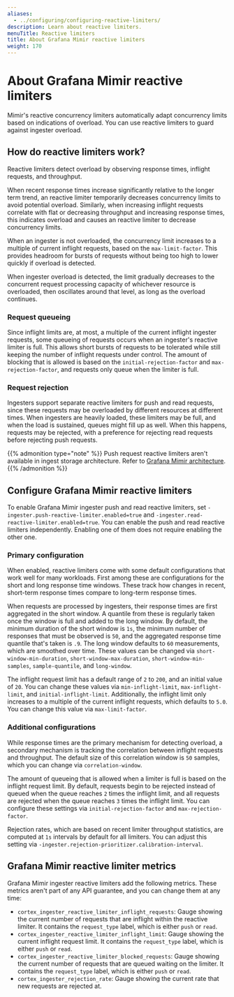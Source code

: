 ```yaml
---
aliases:
  - ../configuring/configuring-reactive-limiters/
description: Learn about reactive limiters.
menuTitle: Reactive limiters
title: About Grafana Mimir reactive limiters
weight: 170
---
```


# About Grafana Mimir reactive limiters

Mimir's reactive concurrency limiters automatically adapt concurrency limits based on indications of overload. You can use reactive limiters to guard against ingester overload.

## How do reactive limiters work?

Reactive limiters detect overload by observing response times, inflight requests, and throughput.

When recent response times increase significantly relative to the longer term trend, an reactive limiter temporarily decreases concurrency limits to avoid potential overload. Similarly, when increasing inflight requests correlate with flat or decreasing throughput and increasing response times, this indicates overload and causes an reactive limiter to decrease concurrency limits.

When an ingester is not overloaded, the concurrency limit increases to a multiple of current inflight requests, based on the `max-limit-factor`. This provides headroom for bursts of requests without being too high to lower quickly if overload is detected.

When ingester overload is detected, the limit gradually decreases to the concurrent request processing capacity of whichever resource is overloaded, then oscillates around that level, as long as the overload continues.

### Request queueing

Since inflight limits are, at most, a multiple of the current inflight ingester requests, some queueing of requests occurs when an ingester's reactive limiter is full. This allows short bursts of requests to be tolerated while still keeping the number of inflight requests under control. The amount of blocking that is allowed is based on the `initial-rejection-factor` and `max-rejection-factor`, and requests only queue when the limiter is full.

### Request rejection

Ingesters support separate reactive limiters for push and read requests, since these requests may be overloaded by different resources at different times. When ingesters are heavily loaded, these limiters may be full, and when the load is sustained, queues might fill up as well. When this happens, requests may be rejected, with a preference for rejecting read requests before rejecting push requests.

{{% admonition type="note" %}}
Push request reactive limiters aren't available in ingest storage architecture. Refer to [Grafana Mimir architecture](https://grafana.com/docs/mimir/<MIMIR_VERSION>/get-started/about-grafana-mimir-architecture/).
{{% /admonition %}}

## Configure Grafana Mimir reactive limiters

To enable Grafana Mimir ingester push and read reactive limiters, set `-ingester.push-reactive-limiter.enabled=true` and `-ingester.read-reactive-limiter.enabled=true`. You can enable the push and read reactive limiters independently. Enabling one of them does not require enabling the other one.

### Primary configuration

When enabled, reactive limiters come with some default configurations that work well for many workloads. First among these are configurations for the short and long response time windows. These track how changes in recent, short-term response times compare to long-term response times.

When requests are processed by ingesters, their response times are first aggregated in the short window. A quantile from these is regularly taken once the window is full and added to the long window. By default, the minimum duration of the short window is `1s`, the minimum number of responses that must be observed is `50`, and the aggregated response time quantile that's taken is `.9`. The long window defaults to `60` measurements, which are smoothed over time. These values can be changed via `short-window-min-duration`, `short-window-max-duration`, `short-window-min-samples`, `sample-quantile`, and `long-window`.

The inflight request limit has a default range of `2` to `200`, and an initial value of `20`. You can change these values via `min-inflight-limit`, `max-inflight-limit`, and `initial-inflight-limit`. Additionally, the inflight limit only increases to a multiple of the current inflight requests, which defaults to `5.0`. You can change this value via `max-limit-factor`.

### Additional configurations

While response times are the primary mechanism for detecting overload, a secondary mechanism is tracking the correlation between inflight requests and throughput. The default size of this correlation window is `50` samples, which you can change via `correlation-window`.

The amount of queueing that is allowed when a limiter is full is based on the inflight request limit. By default, requests begin to be rejected instead of queued when the queue reaches `2` times the inflight limit, and all requests are rejected when the queue reaches `3` times the inflight limit. You can configure these settings via `initial-rejection-factor` and `max-rejection-factor`.

Rejection rates, which are based on recent limiter throughput statistics, are computed at `1s` intervals by default for all limiters. You can adjust this setting via `-ingester.rejection-prioritizer.calibration-interval`.

## Grafana Mimir reactive limiter metrics

Grafana Mimir ingester reactive limiters add the following metrics. These metrics aren't part of any API guarantee, and you can change them at any time:

- `cortex_ingester_reactive_limiter_inflight_requests`: Gauge showing the current number of requests that are inflight within the reactive limiter. It contains the `request_type` label, which is either `push` or `read`.
- `cortex_ingester_reactive_limiter_inflight_limit`: Gauge showing the current inflight request limit. It contains the `request_type` label, which is either `push` or `read`.
- `cortex_ingester_reactive_limiter_blocked_requests`: Gauge showing the current number of requests that are queued waiting on the limiter. It contains the `request_type` label, which is either `push` or `read`.
- `cortex_ingester_rejection_rate`: Gauge showing the current rate that new requests are rejected at.
